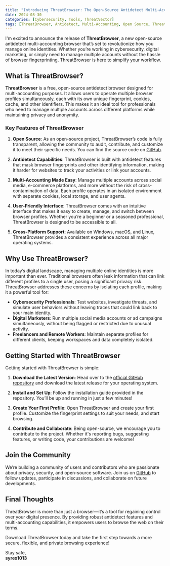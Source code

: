 ```yaml
---
title: "Introducing ThreatBrowser: The Open-Source Antidetect Multi-Accounting Browser"
date: 2024-08-30
categories: [Cybersecurity, Tools, ThreatVector]
tags: [ThreatBrowser, Antidetect, Multi-Accounting, Open Source, ThreatVector]
---
```


I'm excited to announce the release of **ThreatBrowser**, a new open-source antidetect multi-accounting browser that’s set to revolutionize how you manage online identities. Whether you’re working in cybersecurity, digital marketing, or simply need to manage multiple accounts without the hassle of browser fingerprinting, ThreatBrowser is here to simplify your workflow.

## What is ThreatBrowser?

**ThreatBrowser** is a free, open-source antidetect browser designed for multi-accounting purposes. It allows users to operate multiple browser profiles simultaneously, each with its own unique fingerprint, cookies, cache, and other identifiers. This makes it an ideal tool for professionals who need to manage multiple accounts across different platforms while maintaining privacy and anonymity.

### Key Features of ThreatBrowser

1. **Open Source**: As an open-source project, ThreatBrowser’s code is fully transparent, allowing the community to audit, contribute, and customize it to meet their specific needs. You can find the source code on [GitHub](https://github.com/syrex1013/threatbrowser).

2. **Antidetect Capabilities**: ThreatBrowser is built with antidetect features that mask browser fingerprints and other identifying information, making it harder for websites to track your activities or link your accounts.

3. **Multi-Accounting Made Easy**: Manage multiple accounts across social media, e-commerce platforms, and more without the risk of cross-contamination of data. Each profile operates in an isolated environment with separate cookies, local storage, and user agents.

4. **User-Friendly Interface**: ThreatBrowser comes with an intuitive interface that makes it easy to create, manage, and switch between browser profiles. Whether you’re a beginner or a seasoned professional, ThreatBrowser is designed to be accessible to all.

5. **Cross-Platform Support**: Available on Windows, macOS, and Linux, ThreatBrowser provides a consistent experience across all major operating systems.

## Why Use ThreatBrowser?

In today’s digital landscape, managing multiple online identities is more important than ever. Traditional browsers often leak information that can link different profiles to a single user, posing a significant privacy risk. ThreatBrowser addresses these concerns by isolating each profile, making it a powerful tool for:

- **Cybersecurity Professionals**: Test websites, investigate threats, and simulate user behaviors without leaving traces that could link back to your main identity.
- **Digital Marketers**: Run multiple social media accounts or ad campaigns simultaneously, without being flagged or restricted due to unusual activity.
- **Freelancers and Remote Workers**: Maintain separate profiles for different clients, keeping workspaces and data completely isolated.

## Getting Started with ThreatBrowser

Getting started with ThreatBrowser is simple:

1. **Download the Latest Version**: Head over to the [official GitHub repository](https://github.com/syrex1013/threatbrowser) and download the latest release for your operating system.

2. **Install and Set Up**: Follow the installation guide provided in the repository. You’ll be up and running in just a few minutes!

3. **Create Your First Profile**: Open ThreatBrowser and create your first profile. Customize the fingerprint settings to suit your needs, and start browsing.

4. **Contribute and Collaborate**: Being open-source, we encourage you to contribute to the project. Whether it's reporting bugs, suggesting features, or writing code, your contributions are welcome!

## Join the Community

We’re building a community of users and contributors who are passionate about privacy, security, and open-source software. Join us on [GitHub](https://github.com/syrex1013/threatbrowser) to follow updates, participate in discussions, and collaborate on future developments.

## Final Thoughts

ThreatBrowser is more than just a browser—it’s a tool for regaining control over your digital presence. By providing robust antidetect features and multi-accounting capabilities, it empowers users to browse the web on their terms.

Download ThreatBrowser today and take the first step towards a more secure, flexible, and private browsing experience!

Stay safe,  
**syrex1013**
